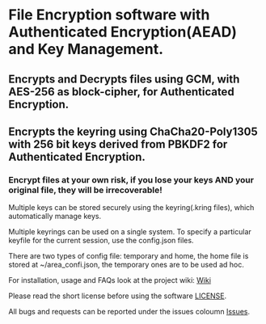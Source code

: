# File Encryption software with Authenticated Encryption(AEAD) and Key Management.

## Encrypts and Decrypts files using GCM, with AES-256 as block-cipher, for Authenticated Encryption.
## Encrypts the keyring using ChaCha20-Poly1305 with 256 bit keys derived from PBKDF2 for Authenticated Encryption.

### Encrypt files at your own risk, if you lose your keys AND your original file, they will be irrecoverable!</h3>
Multiple keys can be stored securely using the keyring(.kring files), which automatically manage keys.

Multiple keyrings can be used on a single system. To specify a particular keyfile for the current session, use the config.json files.

There are two types of config file: temporary and home, the home file is stored at ~/area_confi.json, the temporary ones are to be used ad hoc.

For installation, usage and FAQs look at the project wiki: [Wiki](https://github.com/rehanvipin/area-42/wiki)

Please read the short license before using the software [LICENSE](https://github.com/rehanvipin/area-42/blob/master/LICENSE.md).

All bugs and requests can be reported under the issues coloumn [Issues](https://github.com/rehanvipin/area-42/issues).
